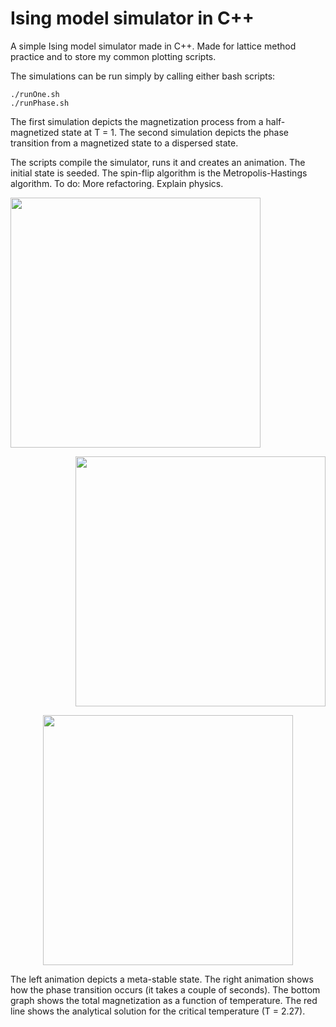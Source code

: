 # Ising model simulator in C++
A simple Ising model simulator made in C++. Made for lattice method practice and to store my common plotting scripts.

The simulations can be run simply by calling either bash scripts:
```
./runOne.sh
./runPhase.sh
```
The first simulation depicts the magnetization process from a half-magnetized state at T = 1. The second simulation depicts the phase transition from a magnetized state to a dispersed state.

The scripts compile the simulator, runs it and creates an animation. The initial state is seeded. The spin-flip algorithm is the Metropolis-Hastings algorithm.
To do: More refactoring. Explain physics.

<p align="left">
  <img height="400" src="https://github.com/NailoTB/spins-on-lattice/blob/main/metastable_animation.gif">
</p>

<p align="right">
  <img height="400" src="https://github.com/NailoTB/spins-on-lattice/blob/main/phase_animation.gif">
</p>

<p align="center">
  <img height="400" src="https://github.com/NailoTB/spins-on-lattice/blob/main/totalPhaseMagnetization.png">
</p>

The left animation depicts a meta-stable state. The right animation shows how the phase transition occurs (it takes a couple of seconds).
The bottom graph shows the total magnetization as a function of temperature. The red line shows the analytical solution for the critical temperature (T = 2.27).